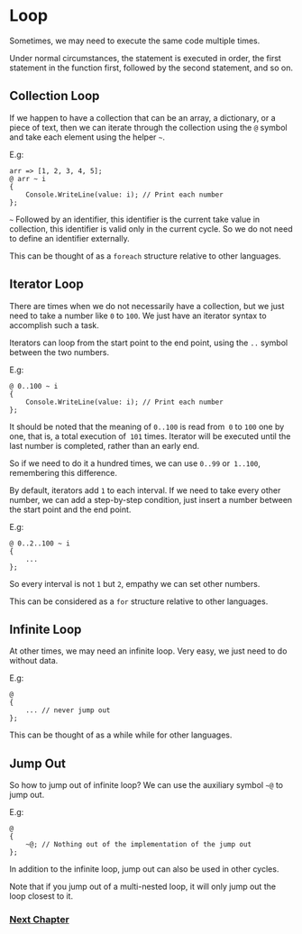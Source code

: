 # Loop
Sometimes, we may need to execute the same code multiple times.

Under normal circumstances, the statement is executed in order, the first statement in the function first, followed by the second statement, and so on.
## Collection Loop
If we happen to have a collection that can be an array, a dictionary, or a piece of text, then we can iterate through the collection using the `@` symbol and take each element using the helper `~`.

E.g:

    arr => [1, 2, 3, 4, 5];
    @ arr ~ i
    {
        Console.WriteLine(value: i); // Print each number
    };

`~` Followed by an identifier, this identifier is the current take value in collection, this identifier is valid only in the current cycle. So we do not need to define an identifier externally.

This can be thought of as a `foreach` structure relative to other languages.
## Iterator Loop
There are times when we do not necessarily have a collection, but we just need to take a number like `0` to `100`. We just have an iterator syntax to accomplish such a task.

Iterators can loop from the start point to the end point, using the `..` symbol between the two numbers.

E.g:

    @ 0..100 ~ i
    {
        Console.WriteLine(value: i); // Print each number
    };

It should be noted that the meaning of `0..100` is read from` 0` to `100` one by one, that is, a total execution of` 101` times. Iterator will be executed until the last number is completed, rather than an early end.

So if we need to do it a hundred times, we can use `0..99` or` 1..100`, remembering this difference.

By default, iterators add `1` to each interval. If we need to take every other number, we can add a step-by-step condition, just insert a number between the start point and the end point.

E.g:

    @ 0..2..100 ~ i
    {
        ...
    };

So every interval is not `1` but `2`, empathy we can set other numbers.

This can be considered as a `for` structure relative to other languages.
## Infinite Loop
At other times, we may need an infinite loop. Very easy, we just need to do without data.

E.g:

    @
    {
        ... // never jump out
    };

This can be thought of as a while while for other languages.
## Jump Out
So how to jump out of infinite loop? We can use the auxiliary symbol `~@` to jump out.

E.g:

    @
    {
        ~@; // Nothing out of the implementation of the jump out
    };

In addition to the infinite loop, jump out can also be used in other cycles.

Note that if you jump out of a multi-nested loop, it will only jump out the loop closest to it.

### [Next Chapter](function-type.md)